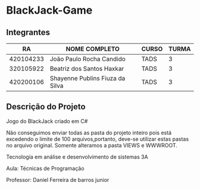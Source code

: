 # BlackJack-Game 


## Integrantes
| RA   | NOME COMPLETO | CURSO | TURMA |
|------|---------------|-------|-------|
| 420104233  |  João Paulo Rocha Candido         | TADS  | 3 |
| 320105922  | Beatriz dos Santos Haxkar         | TADS  | 3 | 
| 420200106  |  Shayenne Publins Fiuza da Silva  | TADS  | 3 |

## Descrição do Projeto 
Jogo do BlackJack criado em C#  

Não conseguimos enviar todas as pasta do projeto inteiro pois está excedendo o limite de 100 arquivos,portanto, deve-se utilizar estas pastas no arquivo original. Somente alteramos a pasta VIEWS e WWWROOT.

Tecnologia em análise e desenvolvimento de sistemas 3A

Aula: Técnicas de Programação

Professor: Daniel Ferreira de barros junior
